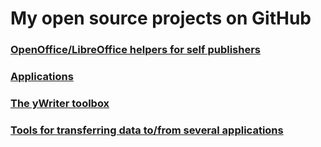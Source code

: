 # My open source projects on GitHub


### [OpenOffice/LibreOffice helpers for self publishers](oo_helpers.html)
### [Applications](applications.html)
### [The yWriter toolbox](yw_toolbox.html)
### [Tools for transferring data to/from several applications](converters.html)

